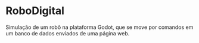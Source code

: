 # RoboDigital
Simulação de um robô na plataforma Godot, que se move por comandos em um banco de dados enviados de uma página web.
 
